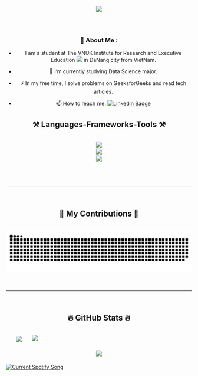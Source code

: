 
<h1 align="center">
    <img src="https://readme-typing-svg.herokuapp.com/?font=Righteous&size=35&center=true&vCenter=true&width=500&height=70&duration=4000&lines=Hi+There!+👋;+I'm+Long!;" />
</h1>
<div align="center">
    


<br/>

### :robot: About Me :

- I am a student at The VNUK Institute for Research and Executive Education <img src="https://media.giphy.com/media/WUlplcMpOCEmTGBtBW/giphy.gif" width="30"> in DaNang city from VietNam.

 - :telescope: I’m currently studying Data Science major.
 - :zap: In my free time, I solve problems on GeeksforGeeks and read tech articles.
 - :mailbox: How to reach me: [![Linkedin Badge](https://img.shields.io/badge/-LongVuDang-blue?style=flat&logo=Linkedin&logoColor=white)](https://www.linkedin.com/in/vu-dang-long-551a19207/)



<h2 align="center">⚒️ Languages-Frameworks-Tools ⚒️</h2>
<br/>
<div align="center">
    <img src="https://skillicons.dev/icons?i=nodejs,github,gitlab,express,mongodb,python,java" /><br>
  <img src="https://skillicons.dev/icons?i=nest,javascript,typescript,pytorch" /><br>
    <img src="https://skillicons.dev/icons?i=mysql,git,aws,postgresql" />
</div>
  <br/><br/><br/>
<hr/>
<br>

</div>

<div align="center">
  <h2>🐍 My Contributions 🐍</h2>
  <br>
  <img alt="snake eating my contributions" src="https://raw.githubusercontent.com/salesp07/salesp07/output/github-contribution-grid-snake.svg" />
  <br/><br/><br/>
</div>

<hr/>
<br>
<h2 align="center">🔥 GitHub Stats 🔥</h2>
<!-- https://github.com/anuraghazra/github-readme-stats -->
<br>
<div align=center>
  <a href="#" title="longgggg1310">
    <img width="315" align="center" src="https://github-readme-stats.vercel.app/api/top-langs/?username=longgggg1310&hide=c%23,powershell,Mathematica,Ruby,Objective-C,Objective-C%2b%2b,Cuda&title_color=61dafb&text_color=ffffff&icon_color=61dafb&bg_color=20232a&langs_count=8&layout=compact&border_color=61dafb&hide_border=true" />
  </a>
  <a href="#" title="longgggg1310">
    <img align="right" width="434" src="https://github-readme-stats.vercel.app/api?username=longgggg1310&show_icons=true&theme=react&border_color=61dafb&hide_border=true" />
  </a>
</div>


<h3 align="center">
    <img src="https://readme-typing-svg.herokuapp.com/?font=Righteous&size=25&center=true&vCenter=true&width=500&height=70&duration=4000&lines=Thanks+for+visiting!+✌️;+Shoot+me+a+message+on+Linkedin!;I'm+always+down+to+collab+:)">
</h3>



<a href="https://github.com/minkxx/spotify-readme">
  <img src="https://novatorem-pi-beige.vercel.app/api" alt="Current Spotify Song">
</a>

